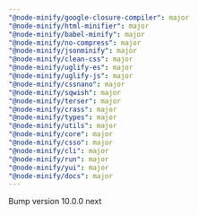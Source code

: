 ```yaml
---
"@node-minify/google-closure-compiler": major
"@node-minify/html-minifier": major
"@node-minify/babel-minify": major
"@node-minify/no-compress": major
"@node-minify/jsonminify": major
"@node-minify/clean-css": major
"@node-minify/uglify-es": major
"@node-minify/uglify-js": major
"@node-minify/cssnano": major
"@node-minify/sqwish": major
"@node-minify/terser": major
"@node-minify/crass": major
"@node-minify/types": major
"@node-minify/utils": major
"@node-minify/core": major
"@node-minify/csso": major
"@node-minify/cli": major
"@node-minify/run": major
"@node-minify/yui": major
"@node-minify/docs": major
---
```


Bump version 10.0.0 next
